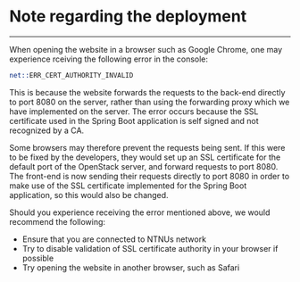 # Note regarding the deployment
---

When opening the website in a browser such as Google Chrome, one may experience rceiving the following error in the console:

```s
net::ERR_CERT_AUTHORITY_INVALID
```

This is because the website forwards the requests to the back-end directly to port 8080 on the server, rather than using the forwarding proxy which we have implemented on the server. The error occurs because the SSL certificate used in the Spring Boot application is self signed and not recognized by a CA.

Some browsers may therefore prevent the requests being sent. If this were to be fixed by the developers, they would set up an SSL certificate for the default port of the OpenStack server, and forward requests to port 8080. The front-end is now sending their requests directly to port 8080 in order to make use of the SSL certificate implemented for the Spring Boot application, so this would also be changed.


Should you experience receiving the error mentioned above, we would recommend the following:

* Ensure that you are connected to NTNUs network
* Try to disable validation of SSL certificate authority in your browser if possible
* Try opening the website in another browser, such as Safari
